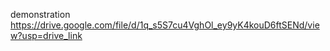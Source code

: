 demonstration
https://drive.google.com/file/d/1q_s5S7cu4VghOl_ey9yK4kouD6ftSENd/view?usp=drive_link
